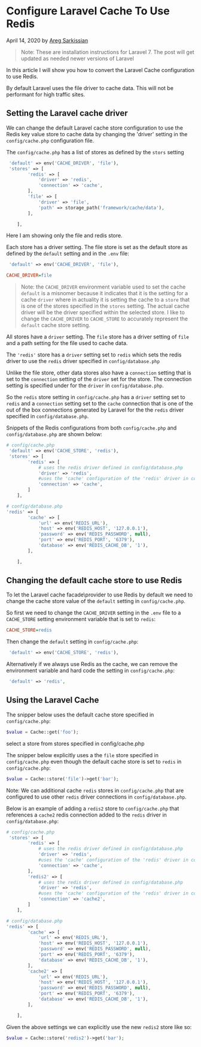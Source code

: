 # Configure Laravel Cache To Use Redis

April 14, 2020 by [Areg Sarkissian](https://aregsar.com/about)

> Note: These are installation instructions for Laravel 7. The post will get updated as needed newer versions of Laravel 

In this article I will show you how to convert the Laravel Cache configuration to use Redis.

By default Laravel uses the file driver to cache data. This will not be performant for high traffic sites.

## Setting the Laravel cache driver

We can change the default Laravel cache store configuration to use the Redis key value store to cache data by changing the 'driver' setting in the `config/cache.php` configuration file.

The `config/cache.php` has a list of stores as defined by the `stors` setting

```php
 'default' => env('CACHE_DRIVER', 'file'),
 'stores' => [
        'redis' => [
            'driver' => 'redis',
            'connection' => 'cache',
        ],
        'file' => [
            'driver' => 'file',
            'path' => storage_path('framework/cache/data'),
        ],

    ],
```

Here I am showing only the file and redis store.

Each store has a driver setting. The file store is set as the default store as defined by the `default` setting and in the `.env` file:

```php
 'default' => env('CACHE_DRIVER', 'file'),
```

```ini
CACHE_DRIVER=file
```

> Note: the `CACHE_DRIVER` environment variable used to set the cache `default` is a misnomer because it indicates that it is the setting for a cache `driver` where in actuality it is setting the cache to a `store` that is one of the stores specified in the `stores` setting. The actual cache driver will be the driver specified within the selected store. I like to change the `CACHE_DRIVER` to `CACHE_STORE` to accurately represent the `default` cache store setting.

All stores have a `driver` setting. The `file` store has a driver setting of `file` and a path setting for the file used to cache data.

The `'redis'` store has a `driver` setting set to `redis` which sets the redis driver to use the `redis` driver specified in `config/database.php`

Unlike the file store, other data stores also have a `connection` setting that is set to the `connection` setting of the `driver` set for the store. The connection setting is specified under for the `driver` in `config/database.php`.

So the `redis` store setting in `config/cache.php` has a `driver` setting set to `redis` and a `connection` setting set to the `cache` connection that is one of the out of the box connections generated by Laravel for the the `redis` driver specified in `config/database.php`.

Snippets of the Redis configurations from both `config/cache.php` and `config/database.php` are shown below:

```php
# config/cache.php
 'default' => env('CACHE_STORE', 'redis'),
 'stores' => [
        'redis' => [
            # uses the redis driver defined in config/database.php
            'driver' => 'redis',
            #uses the 'cache' configuration of the 'redis' driver in config/database.php
            'connection' => 'cache',
        ]
    ],
```

```php
# config/database.php
'redis' => [
        'cache' => [
            'url' => env('REDIS_URL'),
            'host' => env('REDIS_HOST', '127.0.0.1'),
            'password' => env('REDIS_PASSWORD', null),
            'port' => env('REDIS_PORT', '6379'),
            'database' => env('REDIS_CACHE_DB', '1'),
        ],

    ],
```

## Changing the default cache store to use Redis

To let the Laravel cache facade\provider to use Redis by default we need to change the cache store value of the `default` setting in `config/cache.php`.

So first we need to change the `CACHE_DRIVER` setting in the `.env` file to a `CACHE_STORE` setting environment variable that is set to `redis`:

```ini
CACHE_STORE=redis
```

Then change the `default` setting in `config/cache.php`:

```php
 'default' => env('CACHE_STORE', 'redis'),
```

Alternatively if we always use Redis as the cache, we can remove the environment variable and hard code the setting in `config/cache.php`:

```php
 'default' => 'redis',
```

## Using the Laravel Cache

The snipper below uses the default cache store specified in `config/cache.php`:

```php
$value = Cache::get('foo');
```

select a store from stores specified in config/cache.php

The snipper below explicitly uses a the `file` store specified in `config/cache.php` even though the default cache store is set to `redis` in `config/cache.php`:

```php
$value = Cache::store('file')->get('bar');
```

Note: We can additional cache `redis` stores in `config/cache.php` that are configured to use other `redis` driver connections in `config/database.php`.

Below is an example of adding a `redis2` store to `config/cache.php` that references a `cache2` redis connection added to the `redis` driver in `config/database.php`:


```php
# config/cache.php
 'stores' => [
        'redis' => [
            # uses the redis driver defined in config/database.php
            'driver' => 'redis',
            #uses the 'cache' configuration of the 'redis' driver in config/database.php
            'connection' => 'cache',
        ],
        'redis2' => [
            # uses the redis driver defined in config/database.php
            'driver' => 'redis',
            #uses the 'cache' configuration of the 'redis' driver in config/database.php
            'connection' => 'cache2',
        ]
    ],
```

```php
# config/database.php
'redis' => [
        'cache' => [
            'url' => env('REDIS_URL'),
            'host' => env('REDIS_HOST', '127.0.0.1'),
            'password' => env('REDIS_PASSWORD', null),
            'port' => env('REDIS_PORT', '6379'),
            'database' => env('REDIS_CACHE_DB', '1'),
        ],
        'cache2' => [
            'url' => env('REDIS_URL'),
            'host' => env('REDIS_HOST', '127.0.0.1'),
            'password' => env('REDIS_PASSWORD', null),
            'port' => env('REDIS_PORT', '6379'),
            'database' => env('REDIS_CACHE_DB', '1'),
        ],

    ],
```

Given the above settings we can explicitly use the new `redis2` store like so:

```php
$value = Cache::store('redis2')->get('bar');
```

